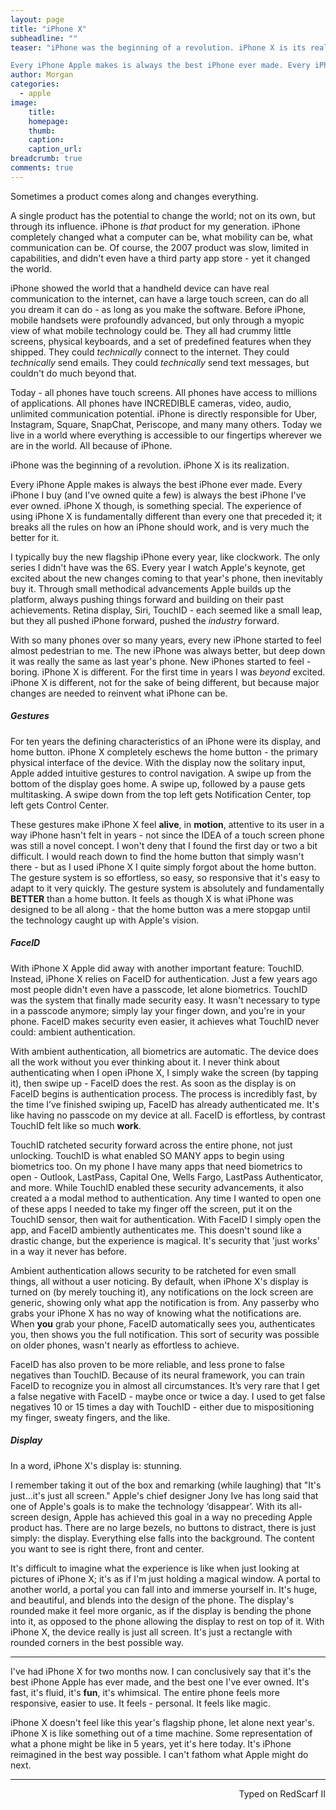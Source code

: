 ```yaml
---
layout: page
title: "iPhone X"
subheadline: ""
teaser: "iPhone was the beginning of a revolution. iPhone X is its realization.

Every iPhone Apple makes is always the best iPhone ever made. Every iPhone I buy (and I've owned quite a few) is always the best iPhone I've ever owned. iPhone X though, is something special. The experience of using iPhone X is fundamentally different than every one that preceded it; it breaks all the rules on how an iPhone should work, and is very much the better for it."
author: Morgan
categories:
  - apple
image:
    title:
    homepage:
    thumb:
    caption:
    caption_url:
breadcrumb: true
comments: true
---
```


Sometimes a product comes along and changes everything.

A single product has the potential to change the world; not on its own, but through its influence. iPhone is _that_ product for my generation. iPhone completely changed what a computer can be, what mobility can be, what communication can be. Of course, the 2007 product was slow, limited in capabilities, and didn't even have a third party app store - yet it changed the world.

iPhone showed the world that a handheld device can have real communication to the internet, can have a large touch screen, can do all you dream it can do - as long as you make the software. Before iPhone, mobile handsets were profoundly advanced, but only through a myopic view of what mobile technology could be. They all had crummy little screens, physical keyboards, and a set of predefined features when they shipped. They could _technically_ connect to the internet. They could _technically_ send emails. They could _technically_ send text messages, but couldn't do much beyond that.

Today - all phones have touch screens. All phones have access to millions of applications. All phones have INCREDIBLE cameras, video, audio, unlimited communication potential. iPhone is directly responsible for Uber, Instagram, Square, SnapChat, Periscope, and many many others. Today we live in a world where everything is accessible to our fingertips wherever we are in the world. All because of iPhone.

iPhone was the beginning of a revolution. iPhone X is its realization.

Every iPhone Apple makes is always the best iPhone ever made. Every iPhone I buy (and I've owned quite a few) is always the best iPhone I've ever owned. iPhone X though, is something special. The experience of using iPhone X is fundamentally different than every one that preceded it; it breaks all the rules on how an iPhone should work, and is very much the better for it.

I typically buy the new flagship iPhone every year, like clockwork. The only series I didn't have was the 6S. Every year I watch Apple's keynote, get excited about the new changes coming to that year's phone, then inevitably buy it. Through small methodical advancements Apple builds up the platform, always pushing things forward and building on their past achievements. Retina display, Siri, TouchID - each seemed like a small leap, but they all pushed iPhone forward, pushed the _industry_ forward.

With so many phones over so many years, every new iPhone started to feel almost pedestrian to me. The new iPhone was always better, but deep down it was really the same as last year's phone. New iPhones started to feel - boring. iPhone X is different. For the first time in years I was _beyond_ excited. iPhone X is different, not for the sake of being different, but because major changes are needed to reinvent what iPhone can be.

##### Gestures

For ten years the defining characteristics of an iPhone were its display, and home button. iPhone X completely eschews the home button - the primary physical interface of the device. With the display now the solitary input, Apple added intuitive gestures to control navigation. A swipe up from the bottom of the display goes home. A swipe up, followed by a pause gets multitasking. A swipe down from the top left gets Notification Center, top left gets Control Center.

These gestures make iPhone X feel **alive**, in **motion**, attentive to its user in a way iPhone hasn't felt in years - not since the IDEA of a touch screen phone was still a novel concept. I won't deny that I found the first day or two a bit difficult. I would reach down to find the home button that simply wasn't there - but as I used iPhone X I quite simply forgot about the home button. The gesture system is so effortless, so easy, so responsive that it's easy to adapt to it very quickly. The gesture system is absolutely and fundamentally **BETTER** than a home button. It feels as though X is what iPhone was designed to be all along - that the home button was a mere stopgap until the technology caught up with Apple's vision.

##### FaceID

With iPhone X Apple did away with another important feature: TouchID. Instead, iPhone X relies on FaceID for authentication. Just a few years ago most people didn't even have a passcode, let alone biometrics. TouchID was the system that finally made security easy. It wasn't necessary to type in a passcode anymore; simply lay your finger down, and you're in your phone. FaceID makes security even easier, it achieves what TouchID never could: ambient authentication.

With ambient authentication, all biometrics are automatic. The device does all the work without you ever thinking about it. I never think about authenticating when I open iPhone X, I simply wake the screen (by tapping it), then swipe up - FaceID does the rest. As soon as the display is on FaceID begins is authentication process. The process is incredibly fast, by the time I’ve finished swiping up, FaceID has already authenticated me. It's like having no passcode on my device at all. FaceID is effortless, by contrast TouchID felt like so much **work**.

TouchID ratcheted security forward across the entire phone, not just unlocking. TouchID is what enabled SO MANY apps to begin using biometrics too. On my phone I have many apps that need biometrics to open - Outlook, LastPass, Capital One, Wells Fargo, LastPass Authenticator, and more. While TouchID enabled these security advancements, it also created a a modal method to authentication. Any time I wanted to open one of these apps I needed to take my finger off the screen, put it on the TouchID sensor, then wait for authentication. With FaceID I simply open the app, and FaceID ambiently authenticates me. This doesn't sound like a drastic change, but the experience is magical. It's security that 'just works' in a way it never has before.

Ambient authentication allows security to be ratcheted for even small things, all without a user noticing. By default, when iPhone X's display is turned on (by merely touching it), any notifications on the lock screen are generic, showing only what app the notification is from. Any passerby who grabs your iPhone X has no way of knowing what the notifications are. When **you** grab your phone, FaceID automatically sees you, authenticates you, then shows you the full notification. This sort of security was possible on older phones, wasn't nearly as effortless to achieve.

FaceID has also proven to be more reliable, and less prone to false negatives than TouchID. Because of its neural framework, you can train FaceID to recognize you in almost all circumstances. It’s very rare that I get a false negative with FaceID - maybe once or twice a day. I used to get false negatives 10 or 15 times a day with TouchID - either due to mispositioning my finger, sweaty fingers, and the like.

##### Display

In a word, iPhone X's display is: stunning.

I remember taking it out of the box and remarking (while laughing) that "It's just...it's just all screen." Apple's chief designer Jony Ive has long said that one of Apple's goals is to make the technology ‘disappear’. With its all-screen design, Apple has achieved this goal in a way no preceding Apple product has. There are no large bezels, no buttons to distract, there is just simply: the display. Everything else falls into the background. The content you want to see is right there, front and center.

It's difficult to imagine what the experience is like when just looking at pictures of iPhone X; it's as if I'm just holding a magical window. A portal to another world, a portal you can fall into and immerse yourself in. It's huge, and beautiful, and blends into the design of the phone. The display's rounded make it feel more organic, as if the display is bending the phone into it, as opposed to the phone allowing the display to rest on top of it.  With iPhone X, the device really is just all screen. It's just a rectangle with rounded corners in the best possible way.

----

I've had iPhone X for two months now. I can conclusively say that it's the best iPhone Apple has ever made, and the best one I've ever owned. It's fast, it's fluid, it's **fun**, it's whimsical. The entire phone feels more responsive, easier to use. It feels - personal. It feels like magic.

iPhone X doesn't feel like this year's flagship phone, let alone next year's. iPhone X is like something out of a time machine. Some representation of what a phone might be like in 5 years, yet it's here today. It's iPhone reimagined in the best way possible. I can't fathom what Apple might do next.

---
<p align="right">Typed on RedScarf II</p>
